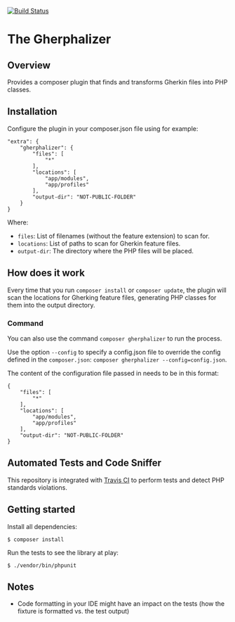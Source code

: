 [![Build Status](https://travis-ci.com/EdisonLabs/gherphalizer.svg?branch=master)](https://travis-ci.com/EdisonLabs/gherphalizer)

# The Gherphalizer

## Overview
Provides a composer plugin that finds and transforms Gherkin files into PHP classes.

## Installation

Configure the plugin in your composer.json file using for example:
```
"extra": {
    "gherphalizer": {
        "files": [
            "*"
        ],
        "locations": [
            "app/modules",
            "app/profiles"
        ],
        "output-dir": "NOT-PUBLIC-FOLDER"
    }
}
```
Where:
- `files`: List of filenames (without the feature extension) to scan for.
- `locations`: List of paths to scan for Gherkin feature files.
- `output-dir`: The directory where the PHP files will be placed.

## How does it work
Every time that you run `composer install` or `composer update`, the plugin will scan the locations for Gherking feature files, generating PHP classes for them into the output directory.

### Command
You can also use the command `composer gherphalizer` to run the process.

Use the option `--config` to specify a config.json file to override the config defined in the `composer.json`: `composer gherphalizer --config=config.json`.

The content of the configuration file passed in needs to be in this format:
```
{
    "files": [
        "*"
    ],
    "locations": [
        "app/modules",
        "app/profiles"
    ],
    "output-dir": "NOT-PUBLIC-FOLDER"
}
```

## Automated Tests and Code Sniffer
This repository is integrated with [Travis CI](https://travis-ci.com/EdisonLabs/gherphalizer) to perform tests and detect PHP standards violations.


## Getting started

Install all dependencies:

```
$ composer install
```

Run the tests to see the library at play:

```
$ ./vendor/bin/phpunit
```

## Notes

- Code formatting in your IDE might have an impact on the tests (how the fixture is formatted vs. the test output)